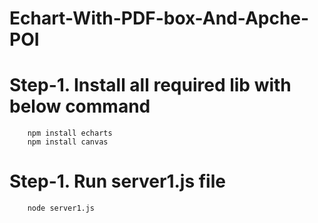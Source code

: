 # Echart-With-PDF-box-And-Apche-POI

# Step-1. Install all required lib with below command
        npm install echarts
        npm install canvas
# Step-1. Run server1.js file 
        node server1.js
